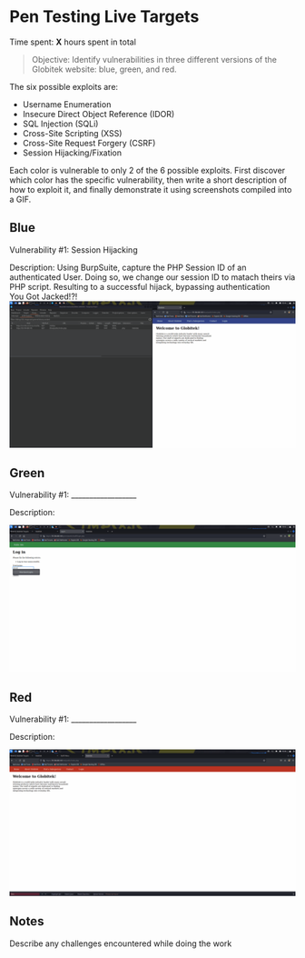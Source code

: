 # Pen Testing Live Targets

Time spent: **X** hours spent in total

> Objective: Identify vulnerabilities in three different versions of the Globitek website: blue, green, and red.

The six possible exploits are:

* Username Enumeration
* Insecure Direct Object Reference (IDOR)
* SQL Injection (SQLi)
* Cross-Site Scripting (XSS)
* Cross-Site Request Forgery (CSRF)
* Session Hijacking/Fixation

Each color is vulnerable to only 2 of the 6 possible exploits. First discover which color has the specific vulnerability, then write a short description of how to exploit it, and finally demonstrate it using screenshots compiled into a GIF.

## Blue

Vulnerability #1: Session Hijacking

Description: Using BurpSuite, capture the PHP Session ID of an authenticated User. Doing so, we change our session ID to matach theirs via PHP script. Resulting to a successful hijack, bypassing authentication
<br />
You Got Jacked!?!
<img src="Hijack.gif">


## Green

Vulnerability #1: __________________

Description:

<img src="UserEnum.gif">


## Red

Vulnerability #1: __________________

Description:

<img src="IDOR.gif">


## Notes

Describe any challenges encountered while doing the work

